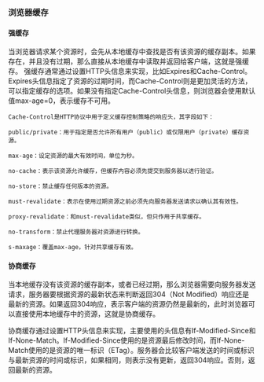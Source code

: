 ### 浏览器缓存

#### 强缓存
当浏览器请求某个资源时，会先从本地缓存中查找是否有该资源的缓存副本。如果存在，并且没有过期，那么直接从本地缓存中读取并返回给客户端，这就是强缓存。
强缓存通常通过设置HTTP头信息来实现，比如Expires和Cache-Control。Expires头信息指定了资源的过期时间，而Cache-Control则是更加灵活的方法，可以指定缓存的选项。如果没有指定Cache-Control头信息，则浏览器会使用默认值max-age=0，表示缓存不可用。

```JS
Cache-Control是HTTP协议中用于定义缓存控制策略的响应头，其字段如下：

public/private：用于指定是否允许所有用户（public）或仅限用户（private）缓存资源。

max-age：设定资源的最大有效时间，单位为秒。

no-cache：表示该资源允许缓存，但缓存内容必须先提交到服务器以进行验证。

no-store：禁止缓存任何版本的资源。

must-revalidate：表示在使用过期资源之前必须先向服务器发送请求以确认其有效性。

proxy-revalidate：和must-revalidate类似，但只作用于共享缓存。

no-transform：禁止代理服务器对资源进行转换。

s-maxage：覆盖max-age，针对共享缓存有效。
```

#### 协商缓存

当本地缓存没有该资源的缓存副本，或者已经过期，那么浏览器需要向服务器发送请求，服务器要根据资源的最新状态来判断返回304（Not Modified）响应还是最新的资源。如果返回304响应，表示客户端的资源仍然是最新的，此时浏览器可以直接使用本地缓存中的资源，这就是协商缓存。

协商缓存通过设置HTTP头信息来实现，主要使用的头信息有If-Modified-Since和If-None-Match。If-Modified-Since使用的是资源最后修改时间，而If-None-Match使用的是资源的唯一标识（ETag）。服务器会比较客户端发送的时间或标识与最新资源的时间或标识，如果相同，则表示没有更新，返回304响应。否则，返回最新的资源。